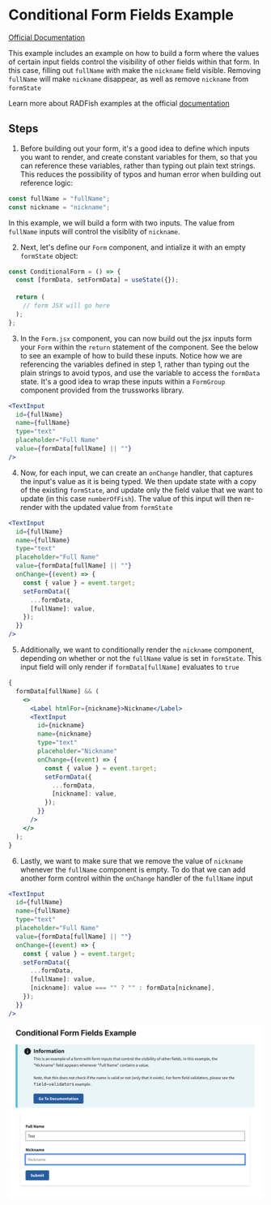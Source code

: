 # Conditional Form Fields Example

[Official Documentation](https://nmfs-radfish.github.io/radfish/)

This example includes an example on how to build a form where the values of certain input fields control the visibility of other fields within that form. In this case, filling out `fullName` with make the `nickname` field visible. Removing `fullName` will make `nickname` disappear, as well as remove `nickname` from `formState`

Learn more about RADFish examples at the official [documentation](https://nmfs-radfish.github.io/radfish/developer-documentation/examples-and-templates#examples)

## Steps

1. Before building out your form, it's a good idea to define which inputs you want to render, and create constant variables for them, so that you can reference these variables, rather than typing out plain text strings. This reduces the possibility of typos and human error when building out reference logic:

```jsx
const fullName = "fullName";
const nickname = "nickname";
```

In this example, we will build a form with two inputs. The value from `fullName` inputs will control the visiblity of `nickname`.

2. Next, let's define our `Form` component, and intialize it with an empty `formState` object:

```jsx
const ConditionalForm = () => {
  const [formData, setFormData] = useState({});

  return (
    // form JSX will go here
  );
};
```

3. In the `Form.jsx` component, you can now build out the jsx inputs form your `Form` within the `return` statement of the component. See the below to see an example of how to build these inputs. Notice how we are referencing the variables defined in step 1, rather than typing out the plain strings to avoid typos, and use the variable to access the `formData` state. It's a good idea to wrap these inputs within a `FormGroup` component provided from the trussworks library.

```jsx
<TextInput
  id={fullName}
  name={fullName}
  type="text"
  placeholder="Full Name"
  value={formData[fullName] || ""}
/>
```

4. Now, for each input, we can create an `onChange` handler, that captures the input's value as it is being typed. We then update state with a copy of the existing `formState`, and update only the field value that we want to update (in this case `numberOfFish`). The value of this input will then re-render with the updated value from `formState`

```jsx
<TextInput
  id={fullName}
  name={fullName}
  type="text"
  placeholder="Full Name"
  value={formData[fullName] || ""}
  onChange={(event) => {
    const { value } = event.target;
    setFormData({
      ...formData,
      [fullName]: value,
    });
  }}
/>
```

5. Additionally, we want to conditionally render the `nickname` component, depending on whether or not the `fullName` value is set in `formState`. This input field will only render if `formData[fullName]` evaluates to `true`

```jsx
{
  formData[fullName] && (
    <>
      <Label htmlFor={nickname}>Nickname</Label>
      <TextInput
        id={nickname}
        name={nickname}
        type="text"
        placeholder="Nickname"
        onChange={(event) => {
          const { value } = event.target;
          setFormData({
            ...formData,
            [nickname]: value,
          });
        }}
      />
    </>
  );
}
```

6. Lastly, we want to make sure that we remove the value of `nickname` whenever the `fullName` component is empty. To do that we can add another form control within the `onChange` handler of the `fullName` input

```jsx
<TextInput
  id={fullName}
  name={fullName}
  type="text"
  placeholder="Full Name"
  value={formData[fullName] || ""}
  onChange={(event) => {
    const { value } = event.target;
    setFormData({
      ...formData,
      [fullName]: value,
      [nickname]: value === "" ? "" : formData[nickname],
    });
  }}
/>
```

![Conditional Form Fields](./src/assets/conditional-form-fields.png)


